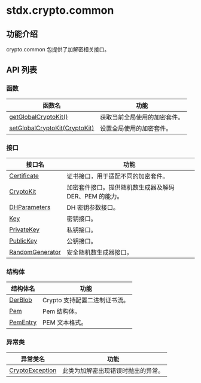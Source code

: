 # stdx.crypto.common

## 功能介绍

crypto.common 包提供了加解密相关接口。

## API 列表

### 函数

| 函数名                                                                                                                       | 功能                         |
| ---------------------------------------------------------------------------------------------------------------------------- | ---------------------------- |
| [getGlobalCryptoKit()](./crypto_common_package_api/crypto_common_package_funcs.md#func-getglobalcryptokit)                   | 获取当前全局使用的加密套件。 |
| [setGlobalCryptoKit(CryptoKit)](./crypto_common_package_api/crypto_common_package_funcs.md#func-setglobalcryptokitcryptokit) | 设置全局使用的加密套件。     |

### 接口

| 接口名                                                                                                       | 功能                                                   |
| ------------------------------------------------------------------------------------------------------------ | ------------------------------------------------------ |
| [Certificate](./crypto_common_package_api/crypto_common_package_interfaces.md#interface-certificate)         | 证书接口，用于适配不同的加密套件。                     |
| [CryptoKit](./crypto_common_package_api/crypto_common_package_interfaces.md#interface-cryptokit)             | 加密套件接口。提供随机数生成器及解码 DER、PEM 的能力。 |
| [DHParameters](./crypto_common_package_api/crypto_common_package_interfaces.md#interface-dhparameters)       | DH 密钥参数接口。                                      |
| [Key](./crypto_common_package_api/crypto_common_package_interfaces.md#interface-key)                         | 密钥接口。                                             |
| [PrivateKey](./crypto_common_package_api/crypto_common_package_interfaces.md#interface-privatekey)           | 私钥接口。                                             |
| [PublicKey](./crypto_common_package_api/crypto_common_package_interfaces.md#interface-publickey)             | 公钥接口。                                             |
| [RandomGenerator](./crypto_common_package_api/crypto_common_package_interfaces.md#interface-randomgenerator) | 安全随机数生成器接口。                                 |

### 结构体

| 结构体名                                                                                 | 功能                          |
| ---------------------------------------------------------------------------------------- | ----------------------------- |
| [DerBlob](./crypto_common_package_api/crypto_common_package_structs.md#struct-derblob)   | Crypto 支持配置二进制证书流。 |
| [Pem](./crypto_common_package_api/crypto_common_package_structs.md#struct-pem)           | Pem 结构体。                  |
| [PemEntry](./crypto_common_package_api/crypto_common_package_structs.md#struct-pementry) | PEM 文本格式。                |

### 异常类

| 异常类名                                                                                                 | 功能                               |
| -------------------------------------------------------------------------------------------------------- | ---------------------------------- |
| [CryptoException](./crypto_common_package_api/crypto_common_package_exceptions.md#class-cryptoexception) | 此类为加解密出现错误时抛出的异常。 |
